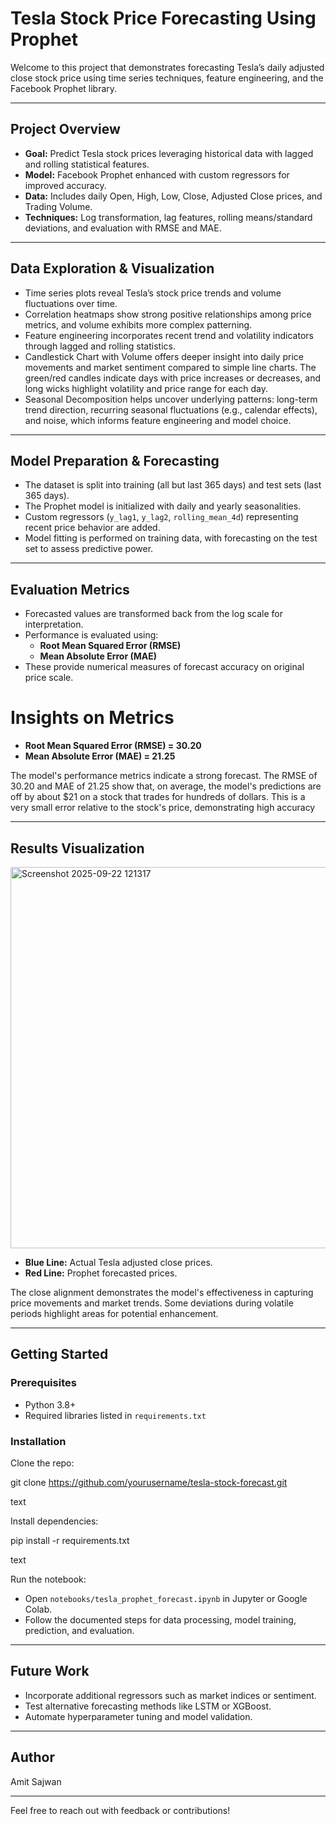 
# Tesla Stock Price Forecasting Using Prophet

Welcome to this project that demonstrates forecasting Tesla’s daily adjusted close stock price using time series techniques, feature engineering, and the Facebook Prophet library.

---

## Project Overview

- **Goal:** Predict Tesla stock prices leveraging historical data with lagged and rolling statistical features.  
- **Model:** Facebook Prophet enhanced with custom regressors for improved accuracy.  
- **Data:** Includes daily Open, High, Low, Close, Adjusted Close prices, and Trading Volume.  
- **Techniques:** Log transformation, lag features, rolling means/standard deviations, and evaluation with RMSE and MAE.

---

## Data Exploration & Visualization

- Time series plots reveal Tesla’s stock price trends and volume fluctuations over time.  
- Correlation heatmaps show strong positive relationships among price metrics, and volume exhibits more complex patterning.  
- Feature engineering incorporates recent trend and volatility indicators through lagged and rolling statistics.
- Candlestick Chart with Volume offers deeper insight into daily price movements and market sentiment compared to simple line charts.
The green/red candles indicate days with price increases or decreases, and long wicks highlight volatility and price range for each day.
- Seasonal Decomposition helps uncover underlying patterns: long-term trend direction, recurring seasonal fluctuations (e.g., calendar effects), and noise, which informs feature engineering and model choice.

---

## Model Preparation & Forecasting

- The dataset is split into training (all but last 365 days) and test sets (last 365 days).  
- The Prophet model is initialized with daily and yearly seasonalities.  
- Custom regressors (`y_lag1`, `y_lag2`, `rolling_mean_4d`) representing recent price behavior are added.  
- Model fitting is performed on training data, with forecasting on the test set to assess predictive power.

---

## Evaluation Metrics

- Forecasted values are transformed back from the log scale for interpretation.  
- Performance is evaluated using:  
  - **Root Mean Squared Error (RMSE)**  
  - **Mean Absolute Error (MAE)**  
- These provide numerical measures of forecast accuracy on original price scale.

# Insights on Metrics

- **Root Mean Squared Error (RMSE) = 30.20**  
- **Mean Absolute Error (MAE) = 21.25**
  
The model's performance metrics indicate a strong forecast. The RMSE of 30.20 and MAE of 21.25 show that, on average, the model's predictions are off by about $21 on a stock that trades for hundreds of dollars. This is a very small error relative to the stock's price, demonstrating high accuracy

---

## Results Visualization

<img width="1458" height="610" alt="Screenshot 2025-09-22 121317" src="https://github.com/user-attachments/assets/4115e01e-8eea-4d13-88d4-7b6ba36835fa" />


- **Blue Line:** Actual Tesla adjusted close prices.  
- **Red Line:** Prophet forecasted prices.  

The close alignment demonstrates the model's effectiveness in capturing price movements and market trends. Some deviations during volatile periods highlight areas for potential enhancement.

---

## Getting Started

### Prerequisites

- Python 3.8+  
- Required libraries listed in `requirements.txt`

### Installation

Clone the repo:

git clone https://github.com/yourusername/tesla-stock-forecast.git

text

Install dependencies:

pip install -r requirements.txt

text

Run the notebook:

- Open `notebooks/tesla_prophet_forecast.ipynb` in Jupyter or Google Colab.  
- Follow the documented steps for data processing, model training, prediction, and evaluation.

---

## Future Work

- Incorporate additional regressors such as market indices or sentiment.  
- Test alternative forecasting methods like LSTM or XGBoost.  
- Automate hyperparameter tuning and model validation.

---

## Author

Amit Sajwan

---

Feel free to reach out with feedback or contributions!
